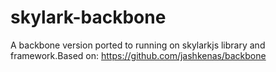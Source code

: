   # skylark-backbone
  
  A backbone version ported to running on skylarkjs library and framework.Based on: https://github.com/jashkenas/backbone
  
 
